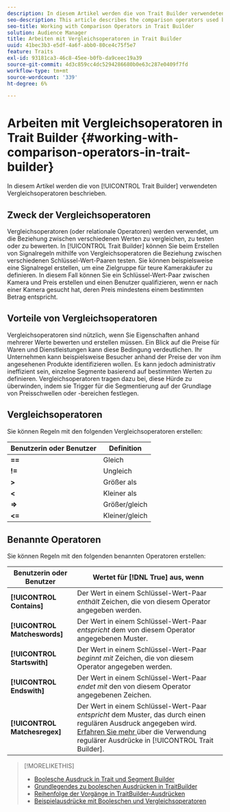 ```yaml
---
description: In diesem Artikel werden die von Trait Builder verwendeten Vergleichsoperatoren beschrieben.
seo-description: This article describes the comparison operators used by Trait Builder.
seo-title: Working with Comparison Operators in Trait Builder
solution: Audience Manager
title: Arbeiten mit Vergleichsoperatoren in Trait Builder
uuid: 41bec3b3-e5df-4a6f-abb0-80ce4c75f5e7
feature: Traits
exl-id: 93181ca3-46c8-45ee-b0fb-da9ceec19a39
source-git-commit: 4d3c859cc4dc5294286680b0e63c287e0409f7fd
workflow-type: tm+mt
source-wordcount: '339'
ht-degree: 6%

---
```


# Arbeiten mit Vergleichsoperatoren in Trait Builder {#working-with-comparison-operators-in-trait-builder}

In diesem Artikel werden die von [!UICONTROL Trait Builder] verwendeten Vergleichsoperatoren beschrieben.

## Zweck der Vergleichsoperatoren

<!-- c_tb_comparison_operators.xml -->

Vergleichsoperatoren (oder relationale Operatoren) werden verwendet, um die Beziehung zwischen verschiedenen Werten zu vergleichen, zu testen oder zu bewerten. In [!UICONTROL Trait Builder] können Sie beim Erstellen von Signalregeln mithilfe von Vergleichsoperatoren die Beziehung zwischen verschiedenen Schlüssel-Wert-Paaren testen. Sie können beispielsweise eine Signalregel erstellen, um eine Zielgruppe für teure Kamerakäufer zu definieren. In diesem Fall können Sie ein Schlüssel-Wert-Paar zwischen Kamera und Preis erstellen und einen Benutzer qualifizieren, wenn er nach einer Kamera gesucht hat, deren Preis mindestens einem bestimmten Betrag entspricht.

## Vorteile von Vergleichsoperatoren

Vergleichsoperatoren sind nützlich, wenn Sie Eigenschaften anhand mehrerer Werte bewerten und erstellen müssen. Ein Blick auf die Preise für Waren und Dienstleistungen kann diese Bedingung verdeutlichen. Ihr Unternehmen kann beispielsweise Besucher anhand der Preise der von ihm angesehenen Produkte identifizieren wollen. Es kann jedoch administrativ ineffizient sein, einzelne Segmente basierend auf bestimmten Werten zu definieren. Vergleichsoperatoren tragen dazu bei, diese Hürde zu überwinden, indem sie Trigger für die Segmentierung auf der Grundlage von Preisschwellen oder -bereichen festlegen.

## Vergleichsoperatoren

Sie können Regeln mit den folgenden Vergleichsoperatoren erstellen:

| Benutzerin oder Benutzer | Definition |
|---|---|
| **==** | Gleich |
| **!=** | Ungleich |
| **>** | Größer als |
| **&lt;** | Kleiner als |
| **=>** | Größer/gleich |
| **&lt;=** | Kleiner/gleich |

## Benannte Operatoren

Sie können Regeln mit den folgenden benannten Operatoren erstellen:

| Benutzerin oder Benutzer | Wertet für [!DNL True] aus, wenn |
|---|---|
| **[!UICONTROL Contains]** | Der Wert in einem Schlüssel-Wert-Paar *enthält* Zeichen, die von diesem Operator angegeben werden. |
| **[!UICONTROL Matcheswords]** | Der Wert in einem Schlüssel-Wert-Paar *entspricht* dem von diesem Operator angegebenen Muster. |
| **[!UICONTROL Startswith]** | Der Wert in einem Schlüssel-Wert-Paar *beginnt mit* Zeichen, die von diesem Operator angegeben werden. |
| **[!UICONTROL Endswith]** | Der Wert in einem Schlüssel-Wert-Paar *endet mit* den von diesem Operator angegebenen Zeichen. |
| **[!UICONTROL Matchesregex]** | Der Wert in einem Schlüssel-Wert-Paar *entspricht* dem Muster, das durch einen regulären Ausdruck angegeben wird. [Erfahren Sie mehr ](../../features/traits/trait-builder-regex.md) über die Verwendung regulärer Ausdrücke in [!UICONTROL Trait Builder]. |

>[!MORELIKETHIS]
>
>* [Boolesche Ausdruck in Trait und Segment Builder](../../reference/boolean-expressions-tsb.md)
>* [Grundlegendes zu booleschen Ausdrücken in TraitBuilder](../../reference/boolean-expressions-tsb.md)
>* [Reihenfolge der Vorgänge in TraitBuilder-Ausdrücken](../../features/traits/trait-operator-precedence.md)
>* [Beispielausdrücke mit Booleschen und Vergleichsoperatoren](../../features/traits/trait-expression-samples.md)
